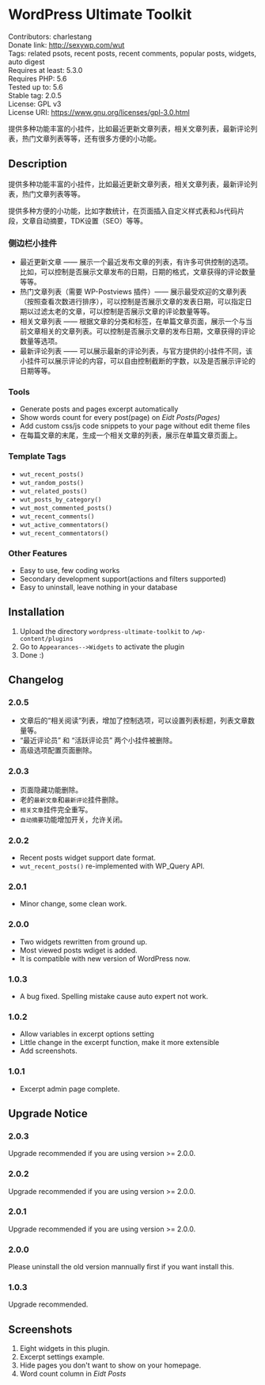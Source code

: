 # WordPress Ultimate Toolkit
Contributors: charlestang  
Donate link: http://sexywp.com/wut  
Tags: related psots, recent posts, recent comments, popular posts, widgets, auto digest  
Requires at least: 5.3.0  
Requires PHP: 5.6  
Tested up to: 5.6  
Stable tag: 2.0.5  
License: GPL v3  
License URI: https://www.gnu.org/licenses/gpl-3.0.html

提供多种功能丰富的小挂件，比如最近更新文章列表，相关文章列表，最新评论列表，热门文章列表等等，还有很多方便的小功能。

## Description
提供多种功能丰富的小挂件，比如最近更新文章列表，相关文章列表，最新评论列表，热门文章列表等等。

提供多种方便的小功能，比如字数统计，在页面插入自定义样式表和Js代码片段，文章自动摘要，TDK设置（SEO）等等。

### 侧边栏小挂件
 * 最近更新文章 —— 展示一个最近发布文章的列表，有许多可供控制的选项。比如，可以控制是否展示文章发布的日期，日期的格式，文章获得的评论数量等等。
 * 热门文章列表（需要 WP-Postviews 插件）——  展示最受欢迎的文章列表（按照查看次数进行排序），可以控制是否展示文章的发表日期，可以指定日期以过滤太老的文章，可以控制是否展示文章的评论数量等等。
 * 相关文章列表 —— 根据文章的分类和标签，在单篇文章页面，展示一个与当前文章相关的文章列表。可以控制是否展示文章的发布日期，文章获得的评论数量等选项。
 * 最新评论列表 —— 可以展示最新的评论列表，与官方提供的小挂件不同，该小挂件可以展示评论的内容，可以自由控制截断的字数，以及是否展示评论的日期等等。

### Tools
 * Generate posts and pages excerpt automatically
 * Show words count for every post(page) on *Eidt Posts(Pages)*
 * Add custom css/js code snippets to your page without edit theme files
 * 在每篇文章的末尾，生成一个相关文章的列表，展示在单篇文章页面上。

### Template Tags
 * `wut_recent_posts()`
 * `wut_random_posts()`
 * `wut_related_posts()`
 * `wut_posts_by_category()`
 * `wut_most_commented_posts()`
 * `wut_recent_comments()`
 * `wut_active_commentators()`
 * `wut_recent_commentators()`

### Other Features
 * Easy to use, few coding works
 * Secondary development support(actions and filters supported)
 * Easy to uninstall, leave nothing in your database

## Installation
 1. Upload the directory `wordpress-ultimate-toolkit` to `/wp-content/plugins`
 1. Go to `Appearances-->Widgets` to activate the plugin
 1. Done :)

## Changelog
### 2.0.5
 * 文章后的“相关阅读”列表，增加了控制选项，可以设置列表标题，列表文章数量等。
 * “最近评论员” 和 “活跃评论员” 两个小挂件被删除。
 * 高级选项配置页面删除。

### 2.0.3
 * 页面隐藏功能删除。
 * 老的`最新文章`和`最新评论`挂件删除。
 * `相关文章`挂件完全重写。
 * `自动摘要`功能增加开关，允许关闭。

### 2.0.2
 * Recent posts widget support date format.
 * `wut_recent_posts()` re-implemented with WP_Query API.

### 2.0.1
 * Minor change, some clean work.

### 2.0.0
 * Two widgets rewritten from ground up.
 * Most viewed posts wdiget is added.
 * It is compatible with new version of WordPress now.

### 1.0.3
 * A bug fixed. Spelling mistake cause auto expert not work.

### 1.0.2
 * Allow variables in excerpt options setting
 * Little change in the excerpt function, make it more extensible
 * Add screenshots.

### 1.0.1
 * Excerpt admin page complete.

## Upgrade Notice
### 2.0.3
 Upgrade recommended if you are using version >= 2.0.0.

### 2.0.2
 Upgrade recommended if you are using version >= 2.0.0.

### 2.0.1
 Upgrade recommended if you are using version >= 2.0.0.

### 2.0.0
 Please uninstall the old version mannually first if you want install this.

### 1.0.3
Upgrade recommended.

## Screenshots
1. Eight widgets in this plugin.
2. Excerpt settings example.
3. Hide pages you don't want to show on your homepage.
4. Word count column in *Eidt Posts*